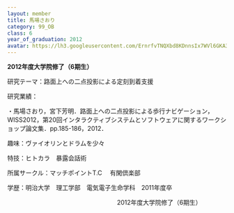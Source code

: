 ```yaml
---
layout: member
title: 馬場さおり
category: 99_OB
class: 6
year_of_graduation: 2012
avatar: https://lh3.googleusercontent.com/ErnrfvTNQXbd8KDnnsIx7WVl6GKA3NNOdf9wMDfhdXLBfD2WHsoNvKPUBg6PfsOwW54GHFN5UX_QjirEBcUv6s9JZpiMxl0tOSgGuTaK9PbSxGOtinPlJDzxxpG5RDoUA3-MqQ4BUhUHUOO5t4EwIRXM2Nnd0YdvyBytydf0niD6BDZWgTkcp23nbiRDic7uOBC98649cwaDTrPjFD8DExcwa68nVKzB31acRyMWC0QMO5jaqrazUWfv7yxJOFmiE2RKliW6A6UvRhZD4cfQVzhnnGVTuZFhNMDFvmmEowCpeu2VHifi67LSo8ko2Kyjfq7NRRkwe6vhJ6R1cgn2wUt_iv-P_O-JnaOPAfE04cIqdL4d4zudg5rTn2XOH2YCklGvQ3bDERP1LrlYDqe61rtMQe4nDEep0RCRYUrKA_JBFrVQA0cAw6sbfMXixWfNX3d_g1d4a--YEszvhxFmpOiEVVi0nTMQcoqGRRurEzKHFKx97KmP1j7XpXpBP1KPLW3O-XewOXnusjnCw9A4XG8WXcCzhFnEIhycFIKazMbE1ONoRdMPhfSGTqh8TDvZZW2DVdrjhuRzfHJwdZugtCfpvwthyd0Qy_WGAxZQKwnaTmpnx61UYTugL1xfHXGf1_VTVz1f23iCz7GKuvsxymBOj82ayRJdEZ4k=p-s300
---
```

**2012年度大学院修了（6期生）**

研究テーマ：路面上への二点投影による定刻到着支援

研究業績：

・馬場さおり，宮下芳明．路面上への二点投影による歩行ナビゲーション，WISS2012，第20回インタラクティブシステムとソフトウェアに関するワークショップ論文集．pp.185-186，2012．

趣味：ヴァイオリンとドラムを少々　

特技：ヒトカラ　暴露会話術

所属サークル：マッチポイントT.C 　有閑倶楽部

学歴：明治大学　理工学部　電気電子生命学科　2011年度卒

　　　　　　　　　　　　　　　　　　2012年度大学院修了（6期生）
